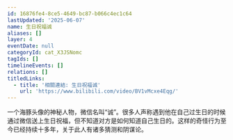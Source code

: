 ```yaml
---
id: 16876fe4-8ce5-4649-bc87-b066c4ec1c64
lastUpdated: '2025-06-07'
name: 生日祝福诚
aliases: []
layer: 4
eventDate: null
categoryId: cat_X3JSNomc
tagIds: []
timelineEvents: []
relations: []
titledLinks:
  - title: '相關連結: 生日祝福诚'
    url: 'https://www.bilibili.com/video/BV1vMcxe4Eqg/'
---
```

一个海豚头像的神秘人物，微信名叫“诚”。很多人声称遇到他在自己过生日的时候通过微信送上生日祝福，但不知道对方是如何知道自己生日的。这样的奇怪行为至今已经持续十多年，关于此人有诸多猜测和阴谋论。
